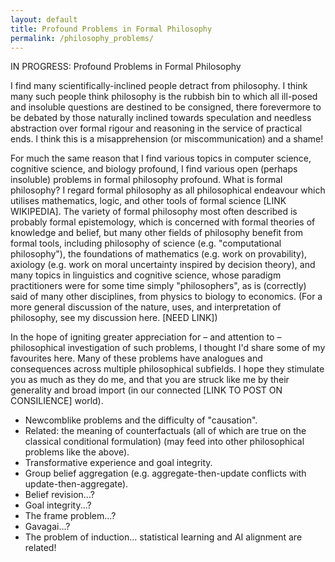 ```yaml
---
layout: default
title: Profound Problems in Formal Philosophy
permalink: /philosophy_problems/
---
```


IN PROGRESS: Profound Problems in Formal Philosophy

I find many scientifically-inclined people detract from philosophy. I think many such people think philosophy is the rubbish bin to which all ill-posed and insoluble questions are destined to be consigned, there forevermore to be debated by those naturally inclined towards speculation and needless abstraction over formal rigour and reasoning in the service of practical ends. I think this is a misapprehension (or miscommunication) and a shame!

For much the same reason that I find various topics in computer science, cognitive science, and biology profound, I find various open (perhaps insoluble) problems in formal philosophy profound. What is formal philosophy? I regard formal philosophy as all philosophical endeavour which utilises mathematics, logic, and other tools of formal science [LINK WIKIPEDIA]. The variety of formal philosophy most often described is probably formal epistemology, which is concerned with formal theories of knowledge and belief, but many other fields of philosophy benefit from formal tools, including philosophy of science (e.g. "computational philosophy"), the foundations of mathematics (e.g. work on provability), axiology (e.g. work on moral uncertainty inspired by decision theory), and many topics in linguistics and cognitive science, whose paradigm practitioners were for some time simply "philosophers", as is (correctly) said of many other disciplines, from physics to biology to economics. (For a more general discussion of the nature, uses, and interpretation of philosophy, see my discussion here. [NEED LINK])

In the hope of igniting greater appreciation for – and attention to – philosophical investigation of such problems, I thought I'd share some of my favourites here. Many of these problems have analogues and consequences across multiple philosophical subfields. I hope they stimulate you as much as they do me, and that you are struck like me by their generality and broad import (in our connected [LINK TO POST ON CONSILIENCE] world).

- Newcomblike problems and the difficulty of "causation".
- Related: the meaning of counterfactuals (all of which are true on the classical conditional formulation) (may feed into other philosophical problems like the above).
- Transformative experience and goal integrity.
- Group belief aggregation (e.g. aggregate-then-update conflicts with update-then-aggregate).
- Belief revision...?
- Goal integrity...?
- The frame problem...?
- Gavagai...?
- The problem of induction... statistical learning and AI alignment are related! 